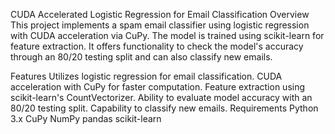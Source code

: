 CUDA Accelerated Logistic Regression for Email Classification
Overview
This project implements a spam email classifier using logistic regression with CUDA acceleration via CuPy. The model is trained using scikit-learn for feature extraction. It offers functionality to check the model's accuracy through an 80/20 testing split and can also classify new emails.

Features
Utilizes logistic regression for email classification.
CUDA acceleration with CuPy for faster computation.
Feature extraction using scikit-learn's CountVectorizer.
Ability to evaluate model accuracy with an 80/20 testing split.
Capability to classify new emails.
Requirements
Python 3.x
CuPy
NumPy
pandas
scikit-learn
